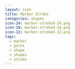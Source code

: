 ```yaml
---
layout: icon
title: Marker Stroke
categories: shapes
icon-24: marker-stroked-24.png
icon-18: marker-stroked-18.png
icon-12: marker-stroked-12.png
tags:
  - marker
  - point
  - shape
  - shapes
  - stroke
---
```

